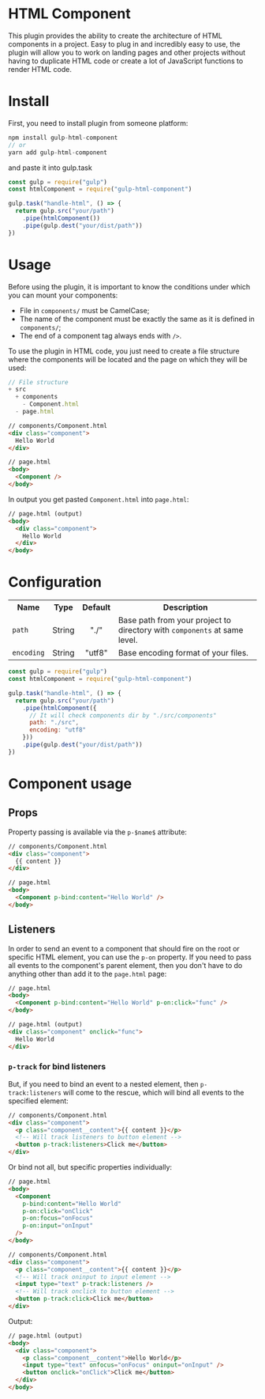 # HTML Component

This plugin provides the ability to create the architecture of HTML components in a project. Easy to plug in and incredibly easy to use, the plugin will allow you to work on landing pages and other projects without having to duplicate HTML code or create a lot of JavaScript functions to render HTML code.

# Install

First, you need to install plugin from someone platform:

```javascript
npm install gulp-html-component
// or
yarn add gulp-html-component
```

and paste it into gulp.task

```javascript
const gulp = require("gulp")
const htmlComponent = require("gulp-html-component")

gulp.task("handle-html", () => {
  return gulp.src("your/path")
    .pipe(htmlComponent())
    .pipe(gulp.dest("your/dist/path"))
})
```

# Usage

Before using the plugin, it is important to know the conditions under which you can mount your components:

- File in `components/` must be CamelCase;
- The name of the component must be exactly the same as it is defined in `components/`;
- The end of a component tag always ends with `/>`.

To use the plugin in HTML code, you just need to create a file structure where the components will be located and the page on which they will be used:

```javascript
// File structure
+ src
  + components
    - Component.html
  - page.html
```

```html
// components/Component.html
<div class="component">
  Hello World
</div>

// page.html
<body>
  <Component />
</body>
```

In output you get pasted `Component.html` into `page.html`:

```html
// page.html (output)
<body>
  <div class="component">
    Hello World
  </div>
</body>
```

# Configuration

<table>
  <tr>
    <th>Name</th>
    <th>Type</th>
    <th>Default</th>
    <th>Description</th>
  </tr>
  <tr>
    <td><code>path</code></td>
    <td>String</td>
    <td align="center">"./"</td>
    <td>Base path from your project to directory with <code>components</code> at same level.</td>
  </tr>
  <tr>
    <td><code>encoding</code></td>
    <td>String</td>
    <td align="center">"utf8"</td>
    <td>Base encoding format of your files.</td>
  </tr>
</table>

```javascript
const gulp = require("gulp")
const htmlComponent = require("gulp-html-component")

gulp.task("handle-html", () => {
  return gulp.src("your/path")
    .pipe(htmlComponent({
      // It will check components dir by "./src/components"
      path: "./src",
      encoding: "utf8"
    }))
    .pipe(gulp.dest("your/dist/path"))
})
```

# Component usage

## Props

Property passing is available via the `p-$name$` attribute:

```html
// components/Component.html
<div class="component">
  {{ content }}
</div>

// page.html
<body>
  <Component p-bind:content="Hello World" />
</body>
```

## Listeners

In order to send an event to a component that should fire on the root or specific HTML element, you can use the `p-on` property. If you need to pass all events to the component's parent element, then you don't have to do anything other than add it to the `page.html` page:

```html
// page.html
<body>
  <Component p-bind:content="Hello World" p-on:click="func" />
</body>

// page.html (output)
<div class="component" onclick="func">
  Hello World
</div>
```

### `p-track` for bind listeners

But, if you need to bind an event to a nested element, then `p-track:listeners` will come to the rescue, which will bind all events to the specified element:

```html
// components/Component.html
<div class="component">
  <p class="component__content">{{ content }}</p>
  <!-- Will track listeners to button element -->
  <button p-track:listeners>Click me</button>
</div>
```

Or bind not all, but specific properties individually:

```html
// page.html
<body>
  <Component
    p-bind:content="Hello World"
    p-on:click="onClick"
    p-on:focus="onFocus"
    p-on:input="onInput"
  />
</body>

// components/Component.html
<div class="component">
  <p class="component__content">{{ content }}</p>
  <!-- Will track oninput to input element -->
  <input type="text" p-track:listeners />
  <!-- Will track onclick to button element -->
  <button p-track:click>Click me</button>
</div>
```

Output:

```html
// page.html (output)
<body>
  <div class="component">
    <p class="component__content">Hello World</p>
    <input type="text" onfocus="onFocus" oninput="onInput" />
    <button onclick="onClick">Click me</button>
  </div>
</body>
```

